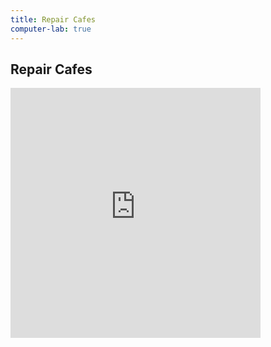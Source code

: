 ```yaml
---
title: Repair Cafes
computer-lab: true
---
```


## Repair Cafes

<iframe src="https://www.facebook.com/plugins/video.php?href=https%3A%2F%2Fwww.facebook.com%2Fattnlife%2Fvideos%2F1842193742709633%2F&show_text=0&width=400" width="400" height="400" style="border:none;overflow:hidden" scrolling="no" frameborder="0" allowTransparency="true" allowFullScreen="true"></iframe>

